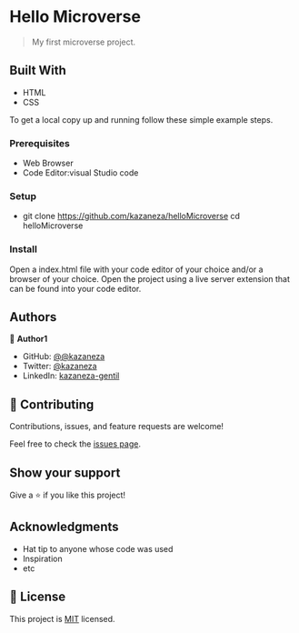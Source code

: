 
# Hello Microverse

> My first microverse project.


## Built With

- HTML
- CSS


To get a local copy up and running follow these simple example steps.

### Prerequisites

- Web Browser 
- Code Editor:visual Studio code

### Setup

- git clone https://github.com/kazaneza/helloMicroverse cd helloMicroverse

### Install

Open a index.html file with your code editor of your choice and/or a browser of your choice.
Open the project using a live server extension that can be found into your code editor.


## Authors

👤 **Author1**

- GitHub: [@@kazaneza](https://github.com/kazaneza)
- Twitter: [@kazaneza](https://twitter.com/kazaneza)
- LinkedIn: [kazaneza-gentil](https://www.linkedin.com/in/kazaneza-gentil-a51742188/)


## 🤝 Contributing

Contributions, issues, and feature requests are welcome!

Feel free to check the [issues page](../../issues/).

## Show your support

Give a ⭐️ if you like this project!

## Acknowledgments

- Hat tip to anyone whose code was used
- Inspiration
- etc

## 📝 License

This project is [MIT](./LICENSE) licensed.
